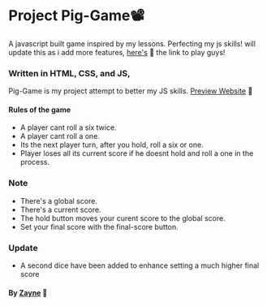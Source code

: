 # Project Pig-Game📽️
A javascript built game inspired by my lessons. Perfecting my js skills!
will update this as i add more features, [here's](https://gip-game.netlify.app/) 🔗 the link to play guys!  

### Written in HTML, CSS, and JS, 
Pig-Game is my project attempt to better my JS skills.
[Preview Website](https://gip-game.netlify.app/) 🔗

#### Rules of the game
* A player cant roll a six twice.
* A player cant roll a one.
* Its the next player turn, after you hold, roll a six or one.
* Player loses all its current score if he doesnt hold and roll a one in the process.

### Note
* There's a global score.
* There's a current score.
* The hold button moves your curent score to the global score.
* Set your final score with the final-score button.

### Update
* A second dice have been added to enhance setting a much higher final score


#### By [Zayne](https://github.com/Tijani-zainab) 👧
